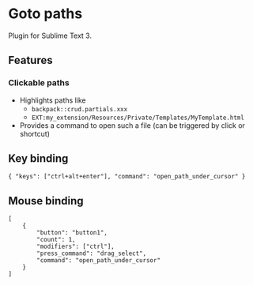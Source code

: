 # Goto paths

Plugin for Sublime Text 3.

## Features

### Clickable paths

* Highlights paths like
  * `backpack::crud.partials.xxx`
  * `EXT:my_extension/Resources/Private/Templates/MyTemplate.html`
* Provides a command to open such a file (can be triggered by click or shortcut)

## Key binding

```User/Default (Linux).sublime-keymap
{ "keys": ["ctrl+alt+enter"], "command": "open_path_under_cursor" }
```

## Mouse binding

```User/Default (Linux).sublime-mousemap
[
    {
        "button": "button1",
        "count": 1,
        "modifiers": ["ctrl"],
        "press_command": "drag_select",
        "command": "open_path_under_cursor"
    }
]
```
